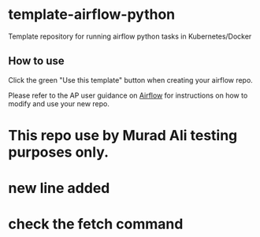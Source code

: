 # template-airflow-python
Template repository for running airflow python tasks in Kubernetes/Docker

## How to use

Click the green "Use this template" button when creating your airflow repo.

Please refer to the AP user guidance on [Airflow](https://user-guidance.services.alpha.mojanalytics.xyz/tools/airflow/instructions/image-pipeline) for instructions on how to modify and use your new repo.
# This repo use by Murad Ali testing purposes only.
# new line added
# check the fetch command 
